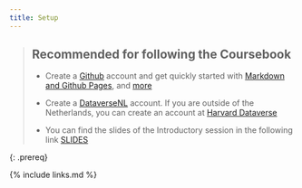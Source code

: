 ```yaml
---
title: Setup
---
```


> ## Recommended for following the Coursebook
> 
> - Create a [Github](https://github.com/) account and get quickly started with [Markdown and Github Pages](https://www.youtube.com/watch?v=peQprAGUcrs), and [more](https://www.markdownguide.org/getting-started/)      
> 
> - Create a [DataverseNL](https://dataverse.nl/) account. If you are outside of the Netherlands, you can create an account at [Harvard Dataverse](https://dataverse.harvard.edu/)  
> 
> - You can find the slides of the Introductory session in the following link [SLIDES](https://docs.google.com/presentation/d/e/2PACX-1vTxguxIFc_VPIiy9S4J9FdE6ZvYXr2zGauRnkQqxI9oMt8mJxnL1cH4SvwqaB87xj0WnwPBTmSFi1RB/pub?start=false&loop=false&delayms=5000)
>
{: .prereq}


{% include links.md %}
